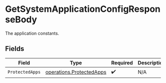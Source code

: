 # GetSystemApplicationConfigResponseBody

The application constants.


## Fields

| Field                                                                | Type                                                                 | Required                                                             | Description                                                          |
| -------------------------------------------------------------------- | -------------------------------------------------------------------- | -------------------------------------------------------------------- | -------------------------------------------------------------------- |
| `ProtectedApps`                                                      | [operations.ProtectedApps](../../models/operations/protectedapps.md) | :heavy_check_mark:                                                   | N/A                                                                  |